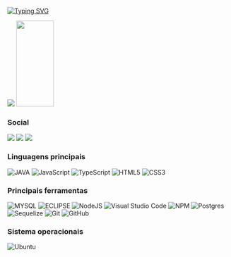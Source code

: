 [![Typing SVG](https://readme-typing-svg.herokuapp.com/?color=00bfbf&size=30&center=true&vCenter=true&width=1000&lines=Hello,+my+name+is+Lúcio+Weslley+De+Souza+Leite;I'm+20+years+old;I+from+Barro,+CE;I+study+analysis+and+systems+development+at+IFPB;Be+Welcome!+:%29)](https://git.io/typing-svg)

<div align="left"> 
  <picture>
<source 
  srcset="https://github-readme-stats.vercel.app/api?username=lucio-souza&show_icons=true&theme=dracula"
  media="(prefers-color-scheme: dark)"
/>
<source
  srcset="https://github-readme-stats.vercel.app/api?username=lucio-souza&show_icons=true&theme=dracula"
  media="(prefers-color-scheme: dark), (prefers-color-scheme: no-preference)"
/>
<img src="https://github-readme-stats.vercel.app/api?username=lucio-souza&show_icons=true&theme=dracula" />
</picture>
  <img width="41%" height="195px" src="https://github-readme-stats.vercel.app/api/top-langs/?username=lucio-souza&layout=compact&hide_border=true&title_color=00bfbf&text_color=00bfbf&bg_color=0d1117" />
</div>

### Social
<a href="https://www.linkedin.com/in/lucio-weslley-de-souza-leite-7ab36b2aa/"><img src="https://img.shields.io/badge/linkedin-%230077B5.svg?style=for-the-badge&logo=linkedin&logoColor=white" /></a>
<a href="desouzaleitelucioweslley@gmail.com"><img src="https://img.shields.io/badge/Gmail-D14836?style=for-the-badge&logo=gmail&logoColor=white" /></a>
<a href="https://www.instagram.com/lucioweslley_souza"><img src="https://img.shields.io/badge/Instagram-E4405F?style=for-the-badge&logo=instagram&logoColor=white"/></a>


### Linguagens principais
![JAVA](https://img.shields.io/badge/Java-ED8B00?style=for-the-badge&logo=openjdk&logoColor=white)
![JavaScript](https://img.shields.io/badge/javascript-%23323330.svg?style=for-the-badge&logo=javascript&logoColor=%23F7DF1E)
![TypeScript](https://img.shields.io/badge/typescript-%23007ACC.svg?style=for-the-badge&logo=typescript&logoColor=white)
![HTML5](https://img.shields.io/badge/html5-%23E34F26.svg?style=for-the-badge&logo=html5&logoColor=white)
![CSS3](https://img.shields.io/badge/css3-%231572B6.svg?style=for-the-badge&logo=css3&logoColor=white)



### Principais ferramentas
![MYSQL](https://img.shields.io/badge/MySQL-00000F?style=for-the-badge&logo=mysql&logoColor=white)
![ECLIPSE](https://img.shields.io/badge/Eclipse-2C2255?style=for-the-badge&logo=eclipse&logoColor=white)
![NodeJS](https://img.shields.io/badge/node.js-6DA55F?style=for-the-badge&logo=node.js&logoColor=white)
![Visual Studio Code](https://img.shields.io/badge/Visual%20Studio%20Code-0078d7.svg?style=for-the-badge&logo=visual-studio-code&logoColor=white)
![NPM](https://img.shields.io/badge/NPM-%23CB3837.svg?style=for-the-badge&logo=npm&logoColor=white)
![Postgres](https://img.shields.io/badge/postgres-%23316192.svg?style=for-the-badge&logo=postgresql&logoColor=white)
![Sequelize](https://img.shields.io/badge/Sequelize-52B0E7?style=for-the-badge&logo=Sequelize&logoColor=white)
	![Git](https://img.shields.io/badge/git-%23F05033.svg?style=for-the-badge&logo=git&logoColor=white)
  ![GitHub](https://img.shields.io/badge/github-%23121011.svg?style=for-the-badge&logo=github&logoColor=white)


### Sistema operacionais
![Ubuntu](https://img.shields.io/badge/Ubuntu-E95420?style=for-the-badge&logo=ubuntu&logoColor=white)
